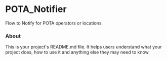 POTA_Notifier
=============

Flow to Notify for POTA operators or locations

### About

This is your project's README.md file. It helps users understand what your
project does, how to use it and anything else they may need to know.